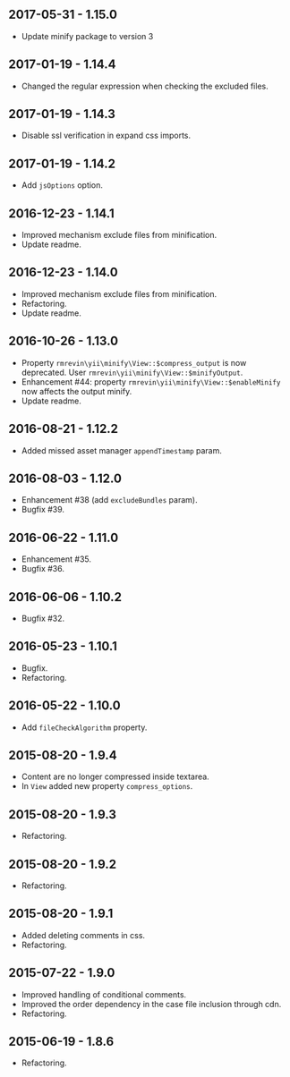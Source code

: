 2017-05-31 - 1.15.0
-------------------
* Update minify package to version 3

2017-01-19 - 1.14.4
-------------------
* Changed the regular expression when checking the excluded files.

2017-01-19 - 1.14.3
-------------------
* Disable ssl verification in expand css imports.

2017-01-19 - 1.14.2
-------------------
* Add `jsOptions` option.

2016-12-23 - 1.14.1
-------------------
* Improved mechanism exclude files from minification.
* Update readme.

2016-12-23 - 1.14.0
-------------------
* Improved mechanism exclude files from minification.
* Refactoring.
* Update readme.

2016-10-26 - 1.13.0
-------------------
* Property `rmrevin\yii\minify\View::$compress_output` is now deprecated. User `rmrevin\yii\minify\View::$minifyOutput`.
* Enhancement #44: property `rmrevin\yii\minify\View::$enableMinify` now affects the output minify.
* Update readme.

2016-08-21 - 1.12.2
-------------------
* Added missed asset manager `appendTimestamp` param.

2016-08-03 - 1.12.0
-------------------
* Enhancement #38 (add `excludeBundles` param).
* Bugfix #39.

2016-06-22 - 1.11.0
-------------------
* Enhancement #35.
* Bugfix #36.

2016-06-06 - 1.10.2
-------------------
* Bugfix #32.

2016-05-23 - 1.10.1
-------------------
* Bugfix.
* Refactoring.

2016-05-22 - 1.10.0
-------------------
* Add `fileCheckAlgorithm` property.

2015-08-20 - 1.9.4
------------------
* Content are no longer compressed inside textarea.
* In `View` added new property `compress_options`.

2015-08-20 - 1.9.3
------------------
* Refactoring.

2015-08-20 - 1.9.2
------------------
* Refactoring.

2015-08-20 - 1.9.1
------------------
* Added deleting comments in css.
* Refactoring.

2015-07-22 - 1.9.0
------------------
* Improved handling of conditional comments.
* Improved the order dependency in the case file inclusion through cdn.
* Refactoring.

2015-06-19 - 1.8.6
------------------
* Refactoring.
